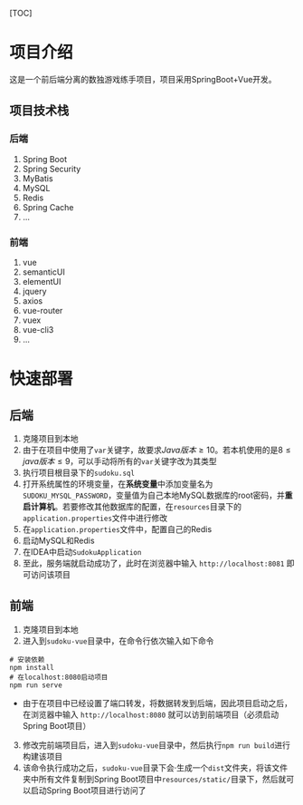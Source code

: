 [TOC]





# 项目介绍

这是一个前后端分离的数独游戏练手项目，项目采用SpringBoot+Vue开发。



## 项目技术栈



### 后端

1. Spring Boot
2. Spring Security
3. MyBatis
4. MySQL
5. Redis
6. Spring Cache
7. ...



### 前端

1. vue
2. semanticUI
3. elementUI
4. jquery
5. axios
6. vue-router
7. vuex
8. vue-cli3
9. ...



# 快速部署



## 后端

1. 克隆项目到本地
2. 由于在项目中使用了`var`关键字，故要求$Java版本 \ge10$。若本机使用的是$8 \le java版本 \le 9$，可以手动将所有的`var`关键字改为其类型
3. 执行项目根目录下的`sudoku.sql`
4. 打开系统属性的环境变量，在**系统变量**中添加变量名为`SUDOKU_MYSQL_PASSWORD`，变量值为自己本地MySQL数据库的root密码，并**重启计算机**。若要修改其他数据库的配置，在`resources`目录下的 `application.properties`文件中进行修改
5. 在`application.properties`文件中，配置自己的Redis
6. 启动MySQL和Redis
7. 在IDEA中启动`SudokuApplication`
8. 至此，服务端就启动成功了，此时在浏览器中输入 `http://localhost:8081` 即可访问该项目



## 前端

1. 克隆项目到本地
2. 进入到`sudoku-vue`目录中，在命令行依次输入如下命令

```
# 安装依赖
npm install
# 在localhost:8080启动项目
npm run serve
```

- 由于在项目中已经设置了端口转发，将数据转发到后端，因此项目启动之后，在浏览器中输入 `http://localhost:8080` 就可以访到前端项目（必须启动Spring Boot项目）

3. 修改完前端项目后，进入到`sudoku-vue`目录中，然后执行`npm run build`进行构建该项目
4. 该命令执行成功之后，`sudoku-vue`目录下会·生成一个`dist`文件夹，将该文件夹中所有文件复制到Spring Boot项目中`resources/static/`目录下，然后就可以启动Spring Boot项目进行访问了